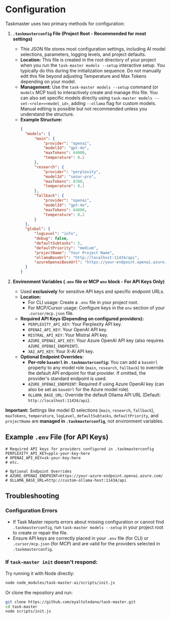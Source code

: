 # Configuration

Taskmaster uses two primary methods for configuration:

1.  **`.taskmasterconfig` File (Project Root - Recommended for most settings)**

    - This JSON file stores most configuration settings, including AI model selections, parameters, logging levels, and project defaults.
    - **Location:** This file is created in the root directory of your project when you run the `task-master models --setup` interactive setup. You typically do this during the initialization sequence. Do not manually edit this file beyond adjusting Temperature and Max Tokens depending on your model.
    - **Management:** Use the `task-master models --setup` command (or `models` MCP tool) to interactively create and manage this file. You can also set specific models directly using `task-master models --set-<role>=<model_id>`, adding `--ollama` flag for custom models. Manual editing is possible but not recommended unless you understand the structure.
    - **Example Structure:**
      ```json
      {
      	"models": {
      		"main": {
      			"provider": "openai",
      			"modelId": "gpt-4o",
      			"maxTokens": 64000,
      			"temperature": 0.2
      		},
      		"research": {
      			"provider": "perplexity",
      			"modelId": "sonar-pro",
      			"maxTokens": 8700,
      			"temperature": 0.1
      		},
      		"fallback": {
      			"provider": "openai",
      			"modelId": "gpt-4o",
      			"maxTokens": 64000,
      			"temperature": 0.2
      		}
      	},
      	"global": {
      		"logLevel": "info",
      		"debug": false,
      		"defaultSubtasks": 5,
      		"defaultPriority": "medium",
      		"projectName": "Your Project Name",
      		"ollamaBaseUrl": "http://localhost:11434/api",
      		"azureOpenaiBaseUrl": "https://your-endpoint.openai.azure.com/"
      	}
      }
      ```

2.  **Environment Variables (`.env` file or MCP `env` block - For API Keys Only)**
    - Used **exclusively** for sensitive API keys and specific endpoint URLs.
    - **Location:**
      - For CLI usage: Create a `.env` file in your project root.
      - For MCP/Cursor usage: Configure keys in the `env` section of your `.cursor/mcp.json` file.
    - **Required API Keys (Depending on configured providers):**
      - `PERPLEXITY_API_KEY`: Your Perplexity API key.
      - `OPENAI_API_KEY`: Your OpenAI API key.
      - `MISTRAL_API_KEY`: Your Mistral API key.
      - `AZURE_OPENAI_API_KEY`: Your Azure OpenAI API key (also requires `AZURE_OPENAI_ENDPOINT`).
      - `XAI_API_KEY`: Your X-AI API key.
    - **Optional Endpoint Overrides:**
      - **Per-role `baseUrl` in `.taskmasterconfig`:** You can add a `baseUrl` property to any model role (`main`, `research`, `fallback`) to override the default API endpoint for that provider. If omitted, the provider's standard endpoint is used.
      - `AZURE_OPENAI_ENDPOINT`: Required if using Azure OpenAI key (can also be set as `baseUrl` for the Azure model role).
      - `OLLAMA_BASE_URL`: Override the default Ollama API URL (Default: `http://localhost:11434/api`).

**Important:** Settings like model ID selections (`main`, `research`, `fallback`), `maxTokens`, `temperature`, `logLevel`, `defaultSubtasks`, `defaultPriority`, and `projectName` are **managed in `.taskmasterconfig`**, not environment variables.

## Example `.env` File (for API Keys)

```
# Required API keys for providers configured in .taskmasterconfig
PERPLEXITY_API_KEY=pplx-your-key-here
# OPENAI_API_KEY=sk-your-key-here
# etc.

# Optional Endpoint Overrides
# AZURE_OPENAI_ENDPOINT=https://your-azure-endpoint.openai.azure.com/
# OLLAMA_BASE_URL=http://custom-ollama-host:11434/api
```

## Troubleshooting

### Configuration Errors

- If Task Master reports errors about missing configuration or cannot find `.taskmasterconfig`, run `task-master models --setup` in your project root to create or repair the file.
- Ensure API keys are correctly placed in your `.env` file (for CLI) or `.cursor/mcp.json` (for MCP) and are valid for the providers selected in `.taskmasterconfig`.

### If `task-master init` doesn't respond:

Try running it with Node directly:

```bash
node node_modules/task-master-ai/scripts/init.js
```

Or clone the repository and run:

```bash
git clone https://github.com/eyaltoledano/task-master.git
cd task-master
node scripts/init.js
